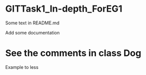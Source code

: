 # GITTask1_In-depth_ForEG1

Some text in README.md


Add some documentation


# See the comments in class Dog

Example to less